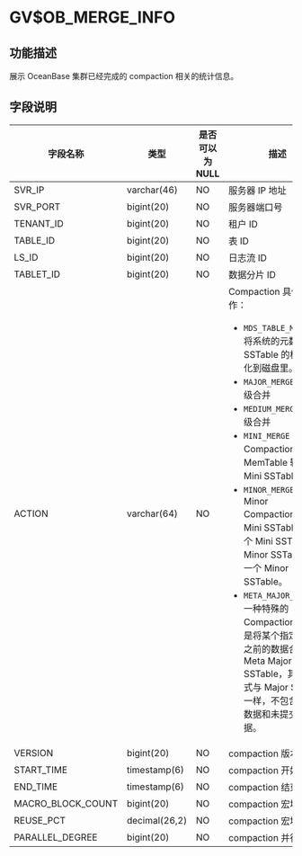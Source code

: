 # GV$OB_MERGE_INFO

## 功能描述

展示 OceanBase 集群已经完成的 compaction 相关的统计信息。

## 字段说明



|       字段名称        |      类型       | 是否可以为 NULL |                                                                                                                    描述                                                                                                                     |
|-------------------|---------------|------------|-------------------------------------------------------------------------------------------------------------------------------------------------------------------------------------------------------------------------------------------|
| SVR_IP            | varchar(46)   | NO         | 服务器 IP 地址                                                                                                                                                                                                                                 |
| SVR_PORT          | bigint(20)    | NO         | 服务器端口号                                                                                                                                                                                                                                    |
| TENANT_ID         | bigint(20)    | NO         | 租户 ID                                                                                                                                                                                                                                     |
| TABLE_ID          | bigint(20)    | NO         | 表 ID                                                                                                                                                                                                                                      |
| LS_ID             | bigint(20)    | NO         | 日志流 ID                                                                                                                                                                                                                                    |
| TABLET_ID         | bigint(20)    | NO         | 数据分片 ID                                                                                                                                                                                                                                   |
| ACTION            | varchar(64)   | NO         | Compaction 具体动作：<ul><li>`MDS_TABLE_MERGE`：将系统的元数据按照 SSTable 的格式持久化到磁盘里。</li> <li>`MAJOR_MERGE`：租户级合并</li> <li>`MEDIUM_MERGE`：分区级合并</li> <li>`MINI_MERGE`：Mini Compaction，将 MemTable 转变成 Mini SSTable。</li> <li>`MINOR_MERGE`：Minor Compaction，多个 Mini SSTable 或多个 Mini SSTable 与 Minor SSTable 合成一个 Minor SSTable。</li> <li>`META_MAJOR_MERGE`：一种特殊的 Compaction 类型，是将某个指定时间点之前的数据合成一个 Meta Major SSTable，其数据格式与 Major SSTable 一样，不包含多版本数据和未提交事务数据。</li></ul>   |
| VERSION           | bigint(20)    | NO         | compaction 版本号                                                                                                                                                                                                                            |
| START_TIME        | timestamp(6)  | NO         | compaction 开始时间                                                                                                                                                                                                                           |
| END_TIME          | timestamp(6)  | NO         | compaction 结束时间                                                                                                                                                                                                                           |
| MACRO_BLOCK_COUNT | bigint(20)    | NO         | compaction 宏块总数                                                                                                                                                                                                                           |
| REUSE_PCT         | decimal(26,2) | NO         | compaction 宏块重用率                                                                                                                                                                                                                          |
| PARALLEL_DEGREE   | bigint(20)    | NO         | compaction 并行度                                                                                                                                                                                                                            |


